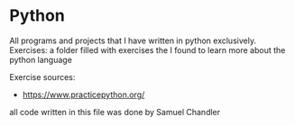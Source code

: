 # Python
All programs and projects that I have written in python exclusively.
Exercises: a folder filled with exercises the I found to learn more about the python language

Exercise sources:
- https://www.practicepython.org/

all code written in this file was done by Samuel Chandler
